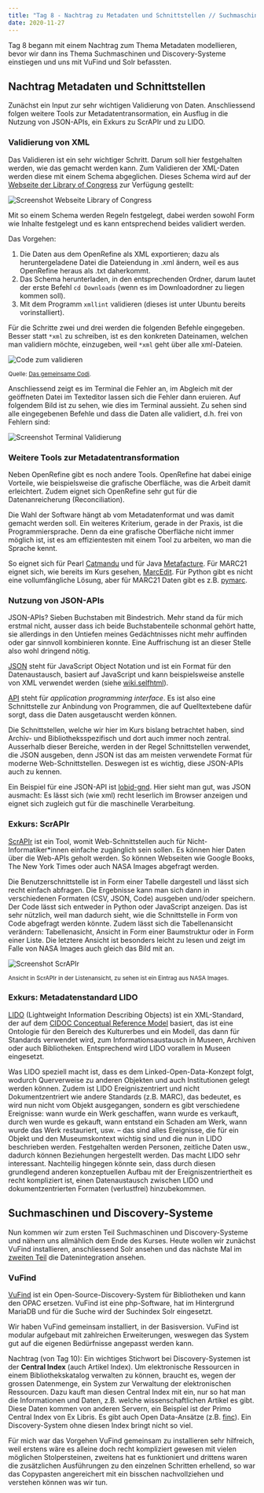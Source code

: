 ```yaml
---
title: "Tag 8 - Nachtrag zu Metadaten und Schnittstellen // Suchmaschinen und Discovery-Systeme, Teil 1"
date: 2020-11-27
---
```


Tag 8 begann mit einem Nachtrag zum Thema Metadaten modellieren, bevor wir dann ins Thema Suchmaschinen und Discovery-Systeme einstiegen und uns mit VuFind und Solr befassten.


## Nachtrag Metadaten und Schnittstellen
Zunächst ein Input zur sehr wichtigen Validierung von Daten. Anschliessend folgen weitere Tools zur Metadatentransormation, ein Ausflug in die Nutzung von JSON-APIs, ein Exkurs zu ScrAPIr und zu LIDO.


### Validierung von XML
Das Validieren ist ein sehr wichtiger Schritt. Darum soll hier festgehalten werden, wie das gemacht werden kann. Zum Validieren der XML-Daten werden diese mit einem Schema abgeglichen. Dieses Schema wird auf der [Webseite der Library of Congress](http://www.loc.gov/standards/marcxml/) zur Verfügung gestellt:

![Screenshot Webseite Library of Congress](https://pad.gwdg.de/uploads/upload_df5eccd1afebd4b2add1e34f7ae2708a.png)

Mit so einem Schema werden Regeln festgelegt, dabei werden sowohl Form wie Inhalte festgelegt und es kann entsprechend beides validiert werden.

Das Vorgehen:

1. Die Daten aus dem OpenRefine als XML exportieren; dazu als heruntergeladene Datei die Dateiendung in .xml ändern, weil es aus OpenRefine heraus als .txt daherkommt.
2. Das Schema herunterladen, in den entsprechenden Ordner, darum lautet der erste Befehl `cd Downloads` (wenn es im Downloadordner zu liegen kommen soll).
3. Mit dem Programm `xmllint` validieren (dieses ist unter Ubuntu bereits vorinstalliert).

Für die Schritte zwei und drei werden die folgenden Befehle eingegeben. Besser statt `*xml` zu schreiben, ist es den konkreten Dateinamen, welchen man validiern möchte, einzugeben, weil `*xml` geht über alle xml-Dateien.

![Code zum validieren](https://pad.gwdg.de/uploads/upload_a7c4663a7b042b22b0d8419bd2b6fbf9.png)

<small>Quelle: [Das gemeinsame Codi](https://pad.gwdg.de/ywogyRNTQ_CTg9PvrQywsQ?view).</small>

Anschliessend zeigt es im Terminal die Fehler an, im Abgleich mit der geöffneten Datei im Texteditor lassen sich die Fehler dann eruieren.
Auf folgendem Bild ist zu sehen, wie dies im Terminal aussieht. Zu sehen sind alle eingegebenen Befehle und dass die Daten alle validiert, d.h. frei von Fehlern sind:

![Screenshot Terminal Validierung](https://pad.gwdg.de/uploads/upload_5137cf49a403d9b3fc724845cca0d205.png)


### Weitere Tools zur Metadatentransformation
Neben OpenRefine gibt es noch andere Tools. OpenRefine hat dabei einige Vorteile, wie beispielsweise die grafische Oberfläche, was die Arbeit damit erleichtert. Zudem eignet sich OpenRefine sehr gut für die Datenanreicherung (Reconciliation).

Die Wahl der Software hängt ab vom Metadatenformat und was damit gemacht werden soll. Ein weiteres Kriterium, gerade in der Praxis, ist die Programmiersprache. Denn da eine grafische Oberfläche nicht immer möglich ist, ist es am effizientesten mit einem Tool zu arbeiten, wo man die Sprache kennt.

So eignet sich für Pearl [Catmandu](https://librecat.org/) und für Java [Metafacture](https://github.com/metafacture/metafacture-core). Für MARC21 eignet sich, wie bereits im Kurs gesehen, [MarcEdit](https://marcedit.reeset.net/). Für Python gibt es nicht eine vollumfängliche Lösung, aber für MARC21 Daten gibt es z.B. [pymarc](https://pymarc.readthedocs.io/en/latest/).


### Nutzung von JSON-APIs
JSON-APIs? Sieben Buchstaben mit Bindestrich. Mehr stand da für mich erstmal nicht, ausser dass ich beide Buchstabenteile schonmal gehört hatte, sie allerdings in den Untiefen meines Gedächtnisses nicht mehr auffinden oder gar sinnvoll kombinieren konnte. Eine Auffrischung ist an dieser Stelle also wohl dringend nötig.

[JSON](https://www.json.org/json-de.html) steht für JavaScript Object Notation und ist ein Format für den Datenaustausch, basiert auf JavaScript und kann beispielsweise anstelle von XML verwendet werden (siehe [wiki.selfhtml](https://wiki.selfhtml.org/wiki/JSON)).

[API](https://de.wikipedia.org/wiki/Programmierschnittstelle) steht für *application programming interface*. Es ist also eine Schnittstelle zur Anbindung von Programmen, die auf Quelltextebene dafür sorgt, dass die Daten ausgetauscht werden können.

Die Schnittstellen, welche wir hier im Kurs bislang betrachtet haben, sind Archiv- und Bibliotheksspezifisch und dort auch immer noch zentral. Ausserhalb dieser Bereiche, werden in der Regel Schnittstellen verwendet, die JSON ausgeben, denn JSON ist das am meisten verwendete Format für moderne Web-Schnittstellen. Deswegen ist es wichtig, diese JSON-APIs auch zu kennen.

Ein Beispiel für eine JSON-API ist [lobid-gnd](https://lobid.org/gnd/api). Hier sieht man gut, was JSON ausmacht: Es lässt sich (wie xml) recht leserlich im Browser anzeigen und eignet sich zugleich gut für die maschinelle Verarbeitung.


### Exkurs: ScrAPIr
[ScrAPIr](https://scrapir.org/) ist ein Tool, womit Web-Schnittstellen auch für Nicht-Informatiker\*innen einfache zugänglich sein sollen. Es können hier Daten über die Web-APIs geholt werden. So können Webseiten wie Google Books, The New York Times oder auch NASA Images abgefragt werden.

Die Benutzerschnittstelle ist in Form einer Tabelle dargestell und lässt sich recht einfach abfragen. Die Ergebnisse kann man sich dann in verschiedenen Formaten (CSV, JSON, Code) ausgeben und/oder speichern. Der Code lässt sich entweder in Python oder JavaScript anzeigen. Das ist sehr nützlich, weil man dadurch sieht, wie die Schnittstelle in Form von Code abgefragt werden könnte. Zudem lässt sich die Tabellenansicht verändern: Tabellenasicht, Ansicht in Form einer Baumstruktur oder in Form einer Liste. Die letztere Ansicht ist besonders leicht zu lesen und zeigt im Falle von NASA Images auch gleich das Bild mit an.

![Screenshot ScrAPIr](https://pad.gwdg.de/uploads/upload_2c181b2367766ff28855d04dc76ddfb6.png)

<small>Ansicht in ScrAPIr in der Listenansicht, zu sehen ist ein Eintrag aus NASA Images.</small>

### Exkurs: Metadatenstandard LIDO
[LIDO](https://de.wikipedia.org/wiki/Lightweight_Information_Describing_Objects) (Lightweight Information Describing Objects) ist ein XML-Standard, der auf dem [CIDOC Conceptual Reference Model](http://www.cidoc-crm.org/) basiert, das ist eine Ontologie für den Bereich des Kulturerbes und ein Modell, das dann für Standards verwendet wird, zum Informationsaustausch in Museen, Archiven oder auch Bibliotheken. Entsprechend wird LIDO vorallem in Museen eingesetzt.

Was LIDO speziell macht ist, dass es dem Linked-Open-Data-Konzept folgt, wodurch Querverweise zu anderen Objekten und auch Institutionen gelegt werden können. Zudem ist LIDO Ereigniszentriert und nicht Dokumentzentriert wie andere Standards (z.B. MARC), das bedeutet, es wird nun nicht vom Objekt ausgegangen, sondern es gibt verschiedene Ereignisse: wann wurde ein Werk geschaffen, wann wurde es verkauft, durch wen wurde es gekauft, wann entstand ein Schaden am Werk, wann wurde das Werk restauriert, usw. – das sind alles Ereignisse, die für ein Objekt und den Museumskontext wichtig sind und die nun in LIDO beschrieben werden. Festgehalten werden Personen, zeitliche Daten usw., dadurch können Beziehungen hergestellt werden. Das macht LIDO sehr interessant. Nachteilig hingegen könnte sein, dass durch diesen grundlegend anderen konzeptuellen Aufbau mit der Ereigniszentriertheit es recht kompliziert ist, einen Datenaustausch zwischen LIDO und dokumentzentrierten Formaten (verlustfrei) hinzubekommen.


## Suchmaschinen und Discovery-Systeme
Nun kommen wir zum ersten Teil Suchmaschinen und Discovery-Systeme und nähern uns allmählich dem Ende des Kurses. Heute wollen wir zunächst VuFind installieren, anschliessend Solr ansehen und das nächste Mal im [zweiten Teil](https://thanjoan.github.io/lerntagebuch_bain/2020/12/11/tag-9.html) die Datenintegration ansehen.

### VuFind
[VuFind](https://vufind.org/vufind/) ist ein Open-Source-Discovery-System für Bibliotheken und kann den OPAC ersetzen. VuFind ist eine php-Software, hat im Hintergrund MariaDB und für die Suche wird der Suchindex Solr eingesetzt.

Wir haben VuFind gemeinsam installiert, in der Basisversion. VuFind ist modular aufgebaut mit zahlreichen Erweiterungen, weswegen das System gut auf die eigenen Bedürfnisse angepasst werden kann.

Nachtrag (von Tag 10): Ein wichtiges Stichwort bei Discovery-Systemen ist der **Central Index** (auch Artikel Index). Um elektronische Ressourcen in einem Bibliothekskatalog verwalten zu können, braucht es, wegen der grossen Datenmenge, ein System zur Verwaltung der elektronischen Ressourcen. Dazu kauft man diesen Central Index mit ein, nur so hat man die Informationen und Daten, z.B. welche wissenschaftlichen Artikel es gibt. Diese Daten kommen von anderen Servern, ein Beispiel ist der Primo Central Index von Ex Libris. Es gibt auch Open Data-Ansätze (z.B. [finc](https://finc.info/)). Ein Discovery-System ohne diesen Index bringt nicht so viel.

Für mich war das Vorgehen VuFind gemeinsam zu installieren sehr hilfreich, weil erstens wäre es alleine doch recht kompliziert gewesen mit vielen möglichen Stolpersteinen, zweitens hat es funktioniert und drittens waren die zusätzlichen Ausführungen zu den einzelnen Schritten erhellend, so war das Copypasten angereichert mit ein bisschen nachvollziehen und verstehen können was wir tun.




